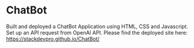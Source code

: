 # ChatBot
Built and deployed a ChatBot Application using HTML, CSS and Javascript. Set up an API request from OpenAI API. Please find the deployed site here: https://stackdevpro.github.io/ChatBot/ 
